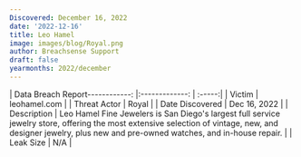 ```yaml
---
Discovered: December 16, 2022
date: '2022-12-16'
title: Leo Hamel
image: images/blog/Royal.png
author: Breachsense Support
draft: false
yearmonths: 2022/december
---
```


| Data Breach Report------------:     |:-------------:    | :-----:|
| Victim      | leohamel.com      | 
| Threat Actor      | Royal      | 
| Date Discovered      | Dec 16, 2022      | 
| Description      | Leo Hamel Fine Jewelers is San Diego's largest full service jewelry store, offering the most extensive selection of vintage, new, and designer jewelry, plus new and pre-owned watches, and in-house repair.      | 
| Leak Size      | N/A      | 

